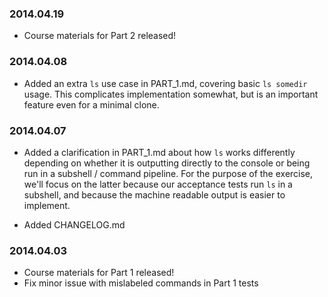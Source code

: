 ### 2014.04.19

* Course materials for Part 2 released!

### 2014.04.08

* Added an extra `ls` use case in PART_1.md, covering basic `ls somedir` usage.
This complicates implementation somewhat, but is an important feature even
for a minimal clone.

### 2014.04.07

* Added a clarification in PART_1.md about how `ls` works differently depending on whether it
is outputting directly to the console or being run in a 
subshell / command pipeline. For the purpose of the exercise, we'll focus on the
latter because our acceptance tests run `ls` in a subshell, and because the
machine readable output is easier to implement.

* Added CHANGELOG.md

### 2014.04.03

* Course materials for Part 1 released!
* Fix minor issue with mislabeled commands in Part 1 tests
